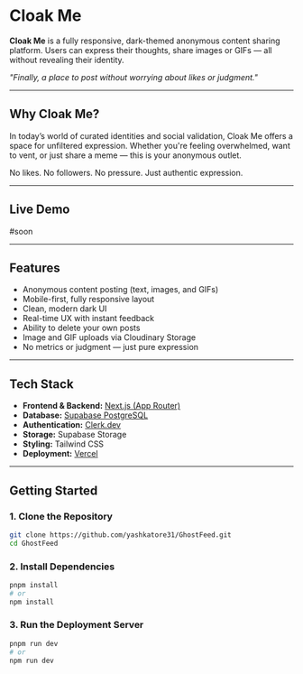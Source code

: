 # Cloak Me

**Cloak Me** is a fully responsive, dark-themed anonymous content sharing platform. Users can express their thoughts, share images or GIFs — all without revealing their identity.

 *"Finally, a place to post without worrying about likes or judgment."*

---

## Why Cloak Me?

In today’s world of curated identities and social validation, Cloak Me offers a space for unfiltered expression. Whether you're feeling overwhelmed, want to vent, or just share a meme — this is your anonymous outlet.

No likes. No followers. No pressure. Just authentic expression.

---

## Live Demo
#soon

---

## Features

- Anonymous content posting (text, images, and GIFs)
- Mobile-first, fully responsive layout
- Clean, modern dark UI
- Real-time UX with instant feedback
- Ability to delete your own posts
- Image and GIF uploads via Cloudinary Storage
- No metrics or judgment — just pure expression

---

## Tech Stack

- **Frontend & Backend:** [Next.js (App Router)](https://nextjs.org/)
- **Database:** [Supabase PostgreSQL](https://supabase.com/)
- **Authentication:** [Clerk.dev](https://clerk.dev)
- **Storage:** Supabase Storage
- **Styling:** Tailwind CSS
- **Deployment:** [Vercel](https://vercel.com/)

---

## Getting Started

### 1. Clone the Repository

```bash
git clone https://github.com/yashkatore31/GhostFeed.git
cd GhostFeed

```

### 2. Install Dependencies

```bash
pnpm install
# or
npm install
```

### 3. Run the Deployment Server

```bash
pnpm run dev
# or
npm run dev
```
